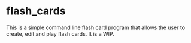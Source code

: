 # flash_cards
This is a simple command line flash card program that allows the user to create, edit and play flash cards. It is a WIP.
